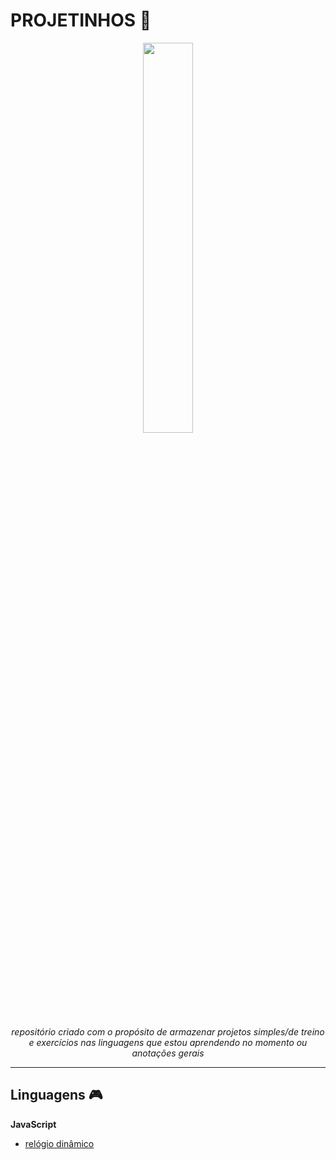 # PROJETINHOS 🌱

<p align="center">
  <img src="https://i.pinimg.com/originals/8c/92/9b/8c929bbf890a7e4750d0e66d82a11668.gif" width="40%">
</p>

<p align="center">
<i>repositório criado com o propósito de armazenar projetos simples/de treino e exercícios nas linguagens que estou aprendendo no momento ou anotações gerais</i>
</p>

***

## Linguagens 🎮

**JavaScript** 
* [relógio dinâmico](https://github.com/itscypriano/projetinhos/tree/main/relogio-js) 
